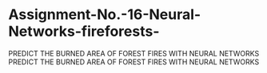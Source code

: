 # Assignment-No.-16-Neural-Networks-fireforests-
PREDICT THE BURNED AREA OF FOREST FIRES WITH NEURAL NETWORKS
PREDICT THE BURNED AREA OF FOREST FIRES WITH NEURAL NETWORKS
